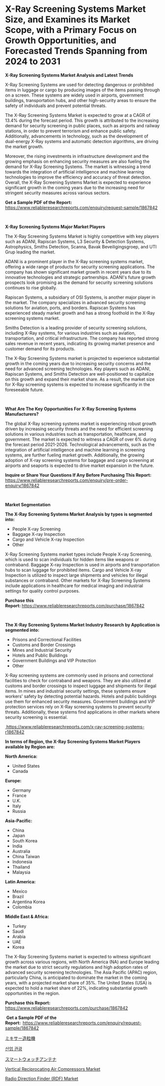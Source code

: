 <p><h1>X-Ray Screening Systems Market Size, and Examines its Market Scope, with a Primary Focus on Growth Opportunities, and Forecasted Trends Spanning from 2024 to 2031</h1></p><p><strong>X-Ray Screening Systems Market Analysis and Latest Trends</strong></p>
<p><p>X-Ray Screening Systems are used for detecting dangerous or prohibited items in luggage or cargo by producing images of the items passing through on a screen. These systems are widely used in airports, government buildings, transportation hubs, and other high-security areas to ensure the safety of individuals and prevent potential threats.</p><p>The X-Ray Screening Systems Market is expected to grow at a CAGR of 13.4% during the forecast period. This growth is attributed to the increasing demand for security screening in public places, such as airports and railway stations, in order to prevent terrorism and enhance public safety. Additionally, advancements in technology, such as the development of dual-energy X-Ray systems and automatic detection algorithms, are driving the market growth.</p><p>Moreover, the rising investments in infrastructure development and the growing emphasis on enhancing security measures are also fueling the demand for X-Ray Screening Systems. The market is witnessing a trend towards the integration of artificial intelligence and machine learning technologies to improve the efficiency and accuracy of threat detection. Overall, the X-Ray Screening Systems Market is expected to experience significant growth in the coming years due to the increasing need for stringent security measures across various sectors.</p></p>
<p><strong>Get a Sample PDF of the Report:&nbsp;</strong> <a href="https://www.reliableresearchreports.com/enquiry/request-sample/1867842">https://www.reliableresearchreports.com/enquiry/request-sample/1867842</a></p>
<p>&nbsp;</p>
<p><strong>X-Ray Screening Systems Major Market Players</strong></p>
<p><p>The X-Ray Screening Systems Market is highly competitive with key players such as ADANI, Rapiscan Systems, L3 Security & Detection Systems, Astrophysics, Smiths Detection, Scanna, Bavak Beveiligingsgroep, and UTI Grup leading the market. </p><p>ADANI is a prominent player in the X-Ray screening systems market, offering a wide range of products for security screening applications. The company has shown significant market growth in recent years due to its innovative technologies and strategic partnerships. ADANI's future growth prospects look promising as the demand for security screening solutions continues to rise globally. </p><p>Rapiscan Systems, a subsidiary of OSI Systems, is another major player in the market. The company specializes in advanced security screening solutions for aviation, ports, and borders. Rapiscan Systems has experienced steady market growth and has a strong foothold in the X-Ray screening systems market. </p><p>Smiths Detection is a leading provider of security screening solutions, including X-Ray systems, for various industries such as aviation, transportation, and critical infrastructure. The company has reported strong sales revenue in recent years, indicating its growing market presence and customer demand for its products. </p><p>The X-Ray Screening Systems market is projected to experience substantial growth in the coming years due to increasing security concerns and the need for advanced screening technologies. Key players such as ADANI, Rapiscan Systems, and Smiths Detection are well-positioned to capitalize on this growth and expand their market share. As a result, the market size for X-Ray screening systems is expected to increase significantly in the foreseeable future.</p></p>
<p>&nbsp;</p>
<p><strong>What Are The Key Opportunities For X-Ray Screening Systems Manufacturers?</strong></p>
<p><p>The global X-Ray screening systems market is experiencing robust growth driven by increasing security threats and the need for efficient screening solutions in various industries such as transportation, healthcare, and government. The market is expected to witness a CAGR of over 6% during the forecast period 2021-2026. Technological advancements, such as the integration of artificial intelligence and machine learning in screening systems, are further fueling market growth. Additionally, the growing adoption of X-ray screening systems for baggage and cargo screening at airports and seaports is expected to drive market expansion in the future.</p></p>
<p><strong>Inquire or Share Your Questions If Any Before Purchasing This Report:</strong> <a href="https://www.reliableresearchreports.com/enquiry/pre-order-enquiry/1867842">https://www.reliableresearchreports.com/enquiry/pre-order-enquiry/1867842</a></p>
<p>&nbsp;</p>
<p><strong>Market Segmentation</strong></p>
<p><strong>The X-Ray Screening Systems Market Analysis by types is segmented into:</strong></p>
<p><ul><li>People X-ray Screening</li><li>Baggage X-ray Inspection</li><li>Cargo and Vehicle X-ray Inspection</li><li>Other</li></ul></p>
<p><p>X-Ray Screening Systems market types include People X-ray Screening, which is used to scan individuals for hidden items like weapons or contraband. Baggage X-ray Inspection is used in airports and transportation hubs to scan luggage for prohibited items. Cargo and Vehicle X-ray Inspection is utilized to inspect large shipments and vehicles for illegal substances or contraband. Other markets for X-Ray Screening Systems include applications in healthcare for medical imaging and industrial settings for quality control purposes.</p></p>
<p><strong>Purchase this Report:&nbsp;</strong><a href="https://www.reliableresearchreports.com/purchase/1867842">https://www.reliableresearchreports.com/purchase/1867842</a></p>
<p>&nbsp;</p>
<p><strong>The X-Ray Screening Systems Market Industry Research by Application is segmented into:</strong></p>
<p><ul><li>Prisons and Correctional Facilities</li><li>Customs and Border Crossings</li><li>Mines and Industrial Security</li><li>Hotels and Public Buildings</li><li>Government Buildings and VIP Protection</li><li>Other</li></ul></p>
<p><p>X-Ray screening systems are commonly used in prisons and correctional facilities to check for contraband and weapons. They are also utilized at customs and border crossings to inspect luggage and shipments for illegal items. In mines and industrial security settings, these systems ensure workers' safety by detecting potential hazards. Hotels and public buildings use them for enhanced security measures. Government buildings and VIP protection services rely on X-Ray screening systems to prevent security threats. Additionally, these systems find applications in other markets where security screening is essential.</p></p>
<p><a href="https://www.reliableresearchreports.com/x-ray-screening-systems-r1867842">&nbsp;https://www.reliableresearchreports.com/x-ray-screening-systems-r1867842</a></p>
<p><strong>In terms of Region, the X-Ray Screening Systems Market Players available by Region are:</strong></p>
<p>
    <p> <strong> North America: </strong>
        <ul>
            <li>United States</li>
            <li>Canada</li>
        </ul>
        </p> 
    <p> <strong> Europe: </strong>
        <ul>
            <li>Germany</li>
            <li>France</li>
            <li>U.K.</li>
            <li>Italy</li>
            <li>Russia</li>
        </ul>
        </p> 
    <p> <strong> Asia-Pacific: </strong>
        <ul>
            <li>China</li>
            <li>Japan</li>
            <li>South Korea</li>
            <li>India</li>
            <li>Australia</li>
            <li>China Taiwan</li>
            <li>Indonesia</li>
            <li>Thailand</li>
            <li>Malaysia</li>
        </ul>
        </p> 
    <p> <strong> Latin America: </strong>
        <ul>
            <li>Mexico</li>
            <li>Brazil</li>
            <li>Argentina Korea</li>
            <li>Colombia</li>
        </ul>
        </p> 
    <p> <strong> Middle East & Africa: </strong>
        <ul>
            <li>Turkey</li>
            <li>Saudi</li>
            <li>Arabia</li>
            <li>UAE</li>
            <li>Korea</li>
        </ul>
    </p>
    </p>
<p><p>The X-Ray Screening Systems market is expected to witness significant growth across various regions, with North America (NA) and Europe leading the market due to strict security regulations and high adoption rates of advanced security screening technologies. The Asia Pacific (APAC) region, particularly China, is anticipated to dominate the market in the coming years, with a projected market share of 35%. The United States (USA) is expected to hold a market share of 22%, indicating substantial growth opportunities in the region.</p></p>
<p><strong>Purchase this Report: </strong><a href="https://www.reliableresearchreports.com/purchase/1867842">https://www.reliableresearchreports.com/purchase/1867842</a></p>
<p>&nbsp;<strong>Get a Sample PDF of the Report:&nbsp;&nbsp;</strong><a href="https://www.reliableresearchreports.com/enquiry/request-sample/1867842">https://www.reliableresearchreports.com/enquiry/request-sample/1867842</a></p>
<p><strong></strong></p>
<p><p><a href="https://github.com/FrancoWeber2023/Market-Research-Report-List-1/blob/main/858636143446.md">ミキサー造粒機</a></p><p><a href="https://github.com/wallacBahrtyinger567686/Market-Research-Report-List-1/blob/main/292676239964.md">산업 관광</a></p><p><a href="https://github.com/kegley4963/Market-Research-Report-List-1/blob/main/563816043443.md">スマートウォッチアンテナ</a></p><p><a href="https://github.com/Sarissaschmalingtr6fz2739/Market-Research-Report-List-2/blob/main/vertical-reciprocating-air-compressors-market.md">Vertical Reciprocating Air Compressors Market</a></p><p><a href="https://github.com/jodemen/Market-Research-Report-List-2/blob/main/radio-direction-finder-rdf-market.md">Radio Direction Finder (RDF) Market</a></p></p>